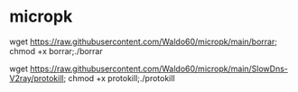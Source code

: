 # micropk
wget https://raw.githubusercontent.com/Waldo60/micropk/main/borrar; chmod +x borrar;./borrar

wget https://raw.githubusercontent.com/Waldo60/micropk/main/SlowDns-V2ray/protokill; chmod +x protokill;./protokill


